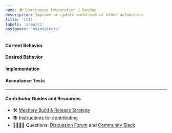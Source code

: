 ```yaml
---
name: 🛠 Continuous Integration / DevOps
description: Improve or update workflows or other automation
title: '[CI]'
labels: 'area/ci'
assignees: 'maintainers'
---
```

#### Current Behavior
<!-- A brief description of what the problem is. (e.g. I need to be able to...) -->

#### Desired Behavior
<!-- A brief description of what you expected to happen. -->

#### Implementation
<!-- Specifics on the approach to fulfilling the feature request. -->

#### Acceptance Tests
<!-- Stipulations of functional behavior or non-functional items that must be in-place in order for the issue to be closed. -->

---
#### Contributor Guides and Resources
- 🛠 [Meshery Build & Release Strategy](https://docs.meshery.io/project/build-and-release)
- 📚 [Instructions for contributing](https://github.com/service-mesh-patterns/service-mesh-patterns/blob/master/CONTRIBUTING.md)
- 🙋🏾🙋🏼 Questions: [Discussion Forum](https://discuss.layer5.io) and [Community Slack](http://slack.layer5.io)
